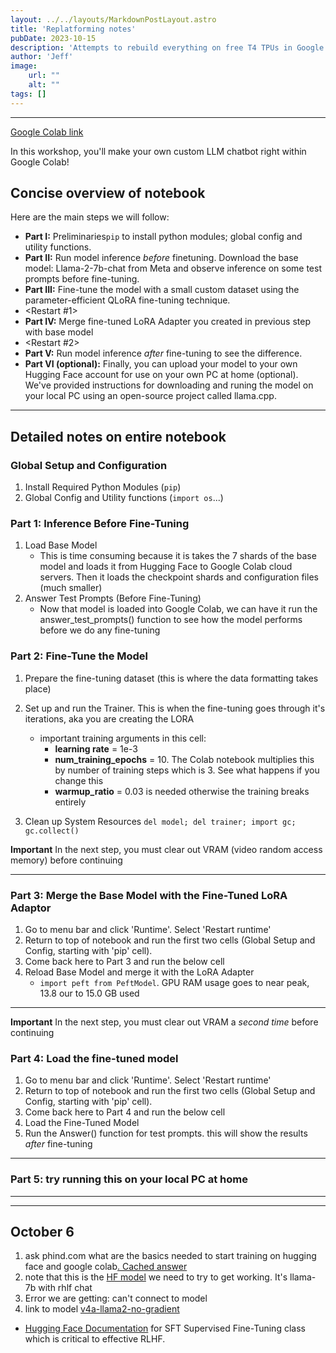 ```yaml
---
layout: ../../layouts/MarkdownPostLayout.astro
title: 'Replatforming notes'
pubDate: 2023-10-15
description: 'Attempts to rebuild everything on free T4 TPUs in Google Colab with no dependencies on GradientAIs API'
author: 'Jeff'
image:
    url: ""
    alt: ""
tags: []
---
```


***
[Google Colab link](https://colab.research.google.com/drive/174Giur9xXaqA34CktqMXDXhJeaN5zY0X?usp=sharing)

In this workshop, you'll make your own custom LLM chatbot right within Google Colab!

## Concise overview of notebook
Here are the main steps we will follow:

* **Part I:** Preliminaries`pip` to install python modules; global config and utility functions.
* **Part II:** Run model inference *before* finetuning. Download the base model: Llama-2-7b-chat from Meta and observe inference on some test prompts before fine-tuning.
* **Part III:** Fine-tune the model with a small custom dataset using the parameter-efficient QLoRA fine-tuning technique.
* <Restart #1>
* **Part IV:** Merge fine-tuned LoRA Adapter you created in previous step with base model
* <Restart #2>
* **Part V:** Run model inference *after* fine-tuning to see the difference.
* **Part VI (optional):** Finally, you can upload your model to your own Hugging Face account for use on your own PC at home (optional). We've provided instructions for downloading and runing the model on your local PC using an open-source project called llama.cpp.



***
## Detailed notes on entire notebook

### Global Setup and Configuration

1. Install Required Python Modules (`pip`)
1. Global Config and Utility functions (`import os`...)


### Part 1: Inference Before Fine-Tuning

1. Load Base Model
	* This is time consuming because it is takes the 7 shards of the base model and loads it from Hugging Face to Google Colab cloud servers. Then it loads the checkpoint shards and configuration files (much smaller) 
1. Answer Test Prompts (Before Fine-Tuning)
	* Now that model is loaded into Google Colab, we can have it run the answer_test_prompts() function to see how the model performs before we do any fine-tuning
	
### Part 2: Fine-Tune the Model

1. Prepare the fine-tuning dataset (this is where the data formatting takes place)
1. Set up and run the Trainer. This is when the fine-tuning goes through it's iterations, aka you are creating the LORA
	* important training arguments in this cell:
		* **learning rate** = 1e-3
		* **num_training_epochs** = 10. The Colab notebook multiplies this by number of training steps which is 3. See what happens if you change this
		* **warmup_ratio** = 0.03 is needed otherwise the training breaks entirely

1. Clean up System Resources
	`del model; del trainer; import gc; gc.collect()`

**Important** In the next step, you must clear out VRAM (video random access memory) before continuing  
***

### Part 3: Merge the Base Model with the Fine-Tuned LoRA Adaptor
1. Go to menu bar and click 'Runtime'. Select 'Restart runtime'
1. Return to top of notebook and run the first two cells (Global Setup and Config, starting with 'pip' cell).
1. Come back here to Part 3 and run the below cell
1. Reload Base Model and merge it with the LoRA Adapter
	* `import peft from PeftModel`. GPU RAM usage goes to near peak, 13.8 our to 15.0 GB used

***

**Important** In the next step, you must clear out VRAM a *second time* before continuing  
### Part 4: Load the fine-tuned model
1. Go to menu bar and click 'Runtime'. Select 'Restart runtime'
1. Return to top of notebook and run the first two cells (Global Setup and Config, starting with 'pip' cell).
1. Come back here to Part 4 and run the below cell
1. Load the Fine-Tuned Model
1. Run the Answer() function for test prompts. this will show the results *after* fine-tuning

***

### Part 5: try running this on your local PC at home





***
***
## October 6
1. ask phind.com what are the basics needed to start training on hugging face and google colab[. Cached answer](https://www.phind.com/search?cache=g9jiiwghvel6koldvms7mvj5)
1. note that this is the [HF model](https://huggingface.co/TheBloke/Llama-2-7B-Chat-GGML) we need to try to get working. It's llama-7b with rhlf chat 
1. Error we are getting: can't connect to model
1. link to model [v4a-llama2-no-gradient](https://colab.research.google.com/drive/174Giur9xXaqA34CktqMXDXhJeaN5zY0X?usp=sharing)
* [Hugging Face Documentation](https://huggingface.co/docs/trl/sft_trainer) for SFT Supervised Fine-Tuning class which is critical to effective RLHF.



